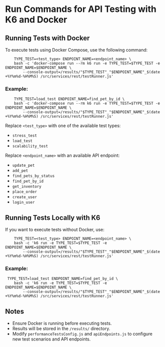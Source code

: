 # Run Commands for API Testing with K6 and Docker

## Running Tests with Docker
To execute tests using Docker Compose, use the following command:

```
    TYPE_TEST=<test_type> ENDPOINT_NAME=<endpoint_name> \
    bash -c 'docker-compose run --rm k6 run -e TYPE_TEST=$TYPE_TEST -e ENDPOINT_NAME=$ENDPOINT_NAME \
        --console-output=/results/"$TYPE_TEST"_"$ENDPOINT_NAME"_$(date +%Y%m%d-%H%M%S) /src/services/rest/testRunner.js'
```

### Example:
```
    TYPE_TEST=load_test ENDPOINT_NAME=find_pet_by_id \
    bash -c 'docker-compose run --rm k6 run -e TYPE_TEST=$TYPE_TEST -e ENDPOINT_NAME=$ENDPOINT_NAME \
        --console-output=/results/"$TYPE_TEST"_"$ENDPOINT_NAME"_$(date +%Y%m%d-%H%M%S) /src/services/rest/testRunner.js'
```

Replace `<test_type>` with one of the available test types:
- `stress_test`
- `load_test`
- `scalability_test`

Replace `<endpoint_name>` with an available API endpoint:
- `update_pet`
- `add_pet`
- `find_pets_by_status`
- `find_pet_by_id`
- `get_inventory`
- `place_order`
- `create_user`
- `login_user`

## Running Tests Locally with K6
If you want to execute tests without Docker, use:

```
    TYPE_TEST=<test_type> ENDPOINT_NAME=<endpoint_name> \
    bash -c 'k6 run -e TYPE_TEST=$TYPE_TEST -e ENDPOINT_NAME=$ENDPOINT_NAME \
        --console-output=/results/"$TYPE_TEST"_"$ENDPOINT_NAME"_$(date +%Y%m%d-%H%M%S) /src/services/rest/testRunner.js'

```

### Example:
```
 TYPE_TEST=load_test ENDPOINT_NAME=find_pet_by_id \
    bash -c 'k6 run -e TYPE_TEST=$TYPE_TEST -e ENDPOINT_NAME=$ENDPOINT_NAME \
        --console-output=/results/"$TYPE_TEST"_"$ENDPOINT_NAME"_$(date +%Y%m%d-%H%M%S) /src/services/rest/testRunner.js'
```

## Notes
- Ensure Docker is running before executing tests.
- Results will be stored in the `/results/` directory.
- Modify `performanceTestsConfig.js` and `apiEndpoints.js` to configure new test scenarios and API endpoints.

